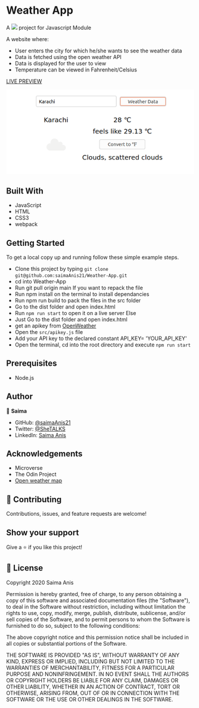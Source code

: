 # Weather App 

A  ![](https://img.shields.io/badge/Microverse-blueviolet)  project for Javascript Module

A website where: 
- User enters the city for which he/she wants to see the weather data
- Data is fetched using the open weather API
- Data is displayed for the user to view
- Temperature can be viewed in Fahrenheit/Celsius

[LIVE PREVIEW](https://flamboyant-benz-4f699a.netlify.app/)

![](weatherapp.png)

## Built With

- JavaScript
- HTML
- CSS3
- webpack


## Getting Started

To get a local copy up and running follow these simple example steps.

- Clone this project by typing ```git clone git@github.com:saimaAnis21/Weather-App.git```
- cd into Weather-App
- Run git pull origin main
If you want to repack the file
- Run npm install on the terminal to install dependancies
- Run npm run build to pack the files in the src folder
- Go to the dist folder and open index.html
- Run ```npm run start``` to open it on a live server
Else
- Just Go to the dist folder and open index.html
- get an apikey from [OpenWeather](https://openweathermap.org/)
- Open the `src/apikey.js` file
- Add your  API key to the declared constant API_KEY= 'YOUR_API_KEY'
- Open the terminal, cd into the root directory and execute `npm run start`

## Prerequisites

- Node.js

## Author

👤 **Saima**

- GitHub: [@saimaAnis21](https://github.com/saimaAnis21)
- Twitter: [@SheTALKS](https://twitter.com/SheTALKS6)
- LinkedIn: [Saima Anis](https://www.linkedin.com/in/saima-anis-3a07921b2/)

## Acknowledgements
- Microverse
- The Odin Project
- [Open weather map](https://openweathermap.org/)

## 🤝 Contributing

Contributions, issues, and feature requests are welcome!


## Show your support

Give a ⭐️ if you like this project!

## 📝 License

Copyright 2020 Saima Anis

Permission is hereby granted, free of charge, to any person obtaining a copy of this software and associated documentation files (the "Software"), to deal in the Software without restriction, including without limitation the rights to use, copy, modify, merge, publish, distribute, sublicense, and/or sell copies of the Software, and to permit persons to whom the Software is furnished to do so, subject to the following conditions:

The above copyright notice and this permission notice shall be included in all copies or substantial portions of the Software.

THE SOFTWARE IS PROVIDED "AS IS", WITHOUT WARRANTY OF ANY KIND, EXPRESS OR IMPLIED, INCLUDING BUT NOT LIMITED TO THE WARRANTIES OF MERCHANTABILITY, FITNESS FOR A PARTICULAR PURPOSE AND NONINFRINGEMENT. IN NO EVENT SHALL THE AUTHORS OR COPYRIGHT HOLDERS BE LIABLE FOR ANY CLAIM, DAMAGES OR OTHER LIABILITY, WHETHER IN AN ACTION OF CONTRACT, TORT OR OTHERWISE, ARISING FROM, OUT OF OR IN CONNECTION WITH THE SOFTWARE OR THE USE OR OTHER DEALINGS IN THE SOFTWARE.
